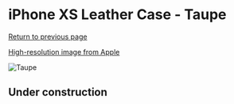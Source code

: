 # iPhone XS Leather Case - Taupe

[Return to previous page](/iphone_x)

[High-resolution image from Apple](https://store.storeimages.cdn-apple.com/8756/as-images.apple.com/is/MRWL2?wid=4500&hei=4500&fmt=png)

<div style="width: 512px"><img src="/almost_uncompressed/MRWL2.webp" alt="Taupe"></div>

## Under construction
